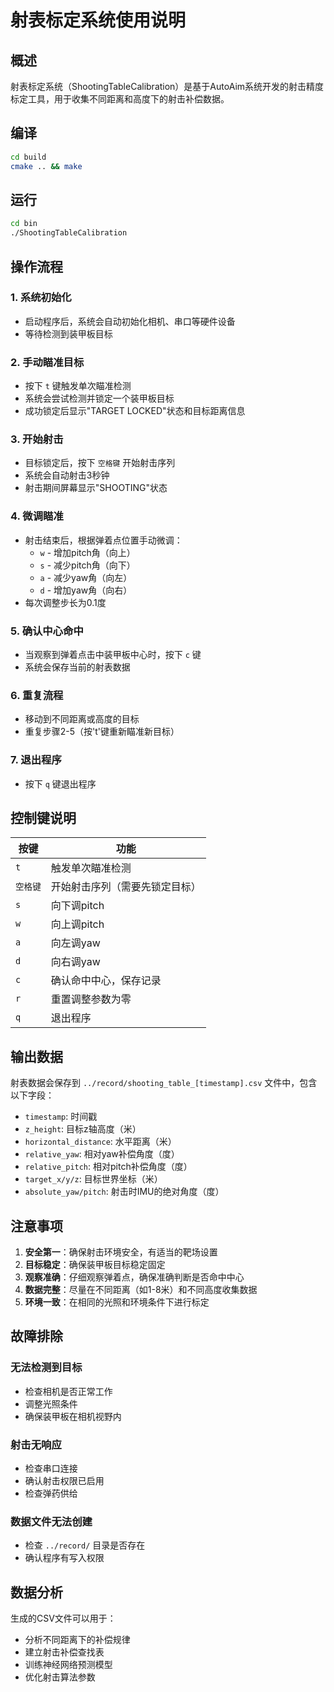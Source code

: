# 射表标定系统使用说明

## 概述
射表标定系统（ShootingTableCalibration）是基于AutoAim系统开发的射击精度标定工具，用于收集不同距离和高度下的射击补偿数据。

## 编译
```bash
cd build
cmake .. && make
```

## 运行
```bash
cd bin
./ShootingTableCalibration
```

## 操作流程

### 1. 系统初始化
- 启动程序后，系统会自动初始化相机、串口等硬件设备
- 等待检测到装甲板目标

### 2. 手动瞄准目标
- 按下 `t` 键触发单次瞄准检测
- 系统会尝试检测并锁定一个装甲板目标
- 成功锁定后显示"TARGET LOCKED"状态和目标距离信息

### 3. 开始射击
- 目标锁定后，按下 `空格键` 开始射击序列
- 系统会自动射击3秒钟
- 射击期间屏幕显示"SHOOTING"状态

### 4. 微调瞄准
- 射击结束后，根据弹着点位置手动微调：
  - `w` - 增加pitch角（向上）
  - `s` - 减少pitch角（向下）
  - `a` - 减少yaw角（向左）
  - `d` - 增加yaw角（向右）
- 每次调整步长为0.1度

### 5. 确认中心命中
- 当观察到弹着点击中装甲板中心时，按下 `c` 键
- 系统会保存当前的射表数据

### 6. 重复流程
- 移动到不同距离或高度的目标
- 重复步骤2-5（按't'键重新瞄准新目标）

### 7. 退出程序
- 按下 `q` 键退出程序

## 控制键说明
| 按键 | 功能 |
|------|------|
| `t` | 触发单次瞄准检测 |
| `空格键` | 开始射击序列（需要先锁定目标） |
| `s` | 向下调pitch |
| `w` | 向上调pitch |
| `a` | 向左调yaw |
| `d` | 向右调yaw |
| `c` | 确认命中中心，保存记录 |
| `r` | 重置调整参数为零 |
| `q` | 退出程序 |

## 输出数据
射表数据会保存到 `../record/shooting_table_[timestamp].csv` 文件中，包含以下字段：

- `timestamp`: 时间戳
- `z_height`: 目标z轴高度（米）
- `horizontal_distance`: 水平距离（米）
- `relative_yaw`: 相对yaw补偿角度（度）
- `relative_pitch`: 相对pitch补偿角度（度）
- `target_x/y/z`: 目标世界坐标（米）
- `absolute_yaw/pitch`: 射击时IMU的绝对角度（度）

## 注意事项

1. **安全第一**：确保射击环境安全，有适当的靶场设置
2. **目标稳定**：确保装甲板目标稳定固定
3. **观察准确**：仔细观察弹着点，确保准确判断是否命中中心
4. **数据完整**：尽量在不同距离（如1-8米）和不同高度收集数据
5. **环境一致**：在相同的光照和环境条件下进行标定

## 故障排除

### 无法检测到目标
- 检查相机是否正常工作
- 调整光照条件
- 确保装甲板在相机视野内

### 射击无响应
- 检查串口连接
- 确认射击权限已启用
- 检查弹药供给

### 数据文件无法创建
- 检查 `../record/` 目录是否存在
- 确认程序有写入权限

## 数据分析
生成的CSV文件可以用于：
- 分析不同距离下的补偿规律
- 建立射击补偿查找表
- 训练神经网络预测模型
- 优化射击算法参数
